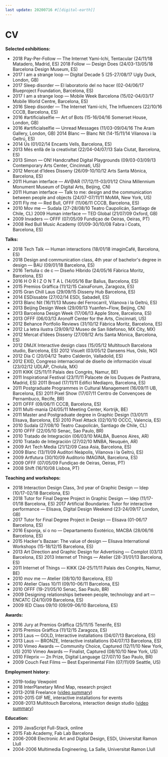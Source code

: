 ```yaml
---
last update: 20200716 #[[digital-earth]]
---
```

# CV

**Selected exhibitions:**
- 2018 Pay-Per-Follow — The Internet Yami-Ichi, Tentacular (24/11/18 Matadero, Madrid, ES) 2018 Follow — Design Does (24/03-13/05/18 Barcelona Design Museum, ES)
- 2017 I am a strange loop — Digital Decade 5 (25-27/08/17 Ugly Duck, London, GB)
- 2017 Sleep disorder — El laboratorio del no hacer (02-04/06/17 Blueproject Foundation,
Barcelona, ES)
- 2017 I am a strange loop — Mobile Week Barcelona (15/02-04/03/17 Mobile World Centre,
Barcelona, ES)
- 2016 Sleep disorder — The Internet Yami-ichi, The Influencers (22/10/16 CCCB, Barcelona,
ES)
- 2016 #artificialselfie — Art of Bots (15-16/04/16 Somerset House, London, GB)
- 2016 #artificialselfie — Unread Messages (11/03-09/04/16 The Aram Gallery, London, GB) 2014 Blanc — Blanc Nit (14-15/11/14 Vilanova i la Geltrú, ES)
- 2014 Ús (01/02/14 Encants Vells, Barcelona, ES)
- 2013 Més enllà de la creativitat (22/04-04/07/13 Sala Ciutat, Barcelona, ES)
- 2013 Simon — ON! Handcrafted Digital Playgrounds (09/03-03/09/13 Contemporary Arts
Center, Cincinnati, US)
- 2012 Mercat d’Idees Disseny (26/09-10/10/12 Arts Santa Mònica, Barcelona, ES)
- 2011 Human interface — AV@AR (17/12/11-03/01/12 China Millennium Monument Museum of
Digital Arts, Beijing, CN)
- 2011 Human interface — Talk to me: design and the communication between people and
objects (24/07-07/11/11 MoMA, New York, US)
- 2011 Fly me — Red Bull, OFFF (11/06/11 CCCB, Barcelona, ES)
- 2010 Mov me — Sudala (27-28/08/10 Teatro Caupolicán, Santiago de Chile, CL) 2009 Human interface — TED Global (21/07/09 Oxford, GB)
- 2009 Invaders — OFFF (07/05/09 Fundiçao de Oeiras, Oeiras, PT)
- 2008 Red Bull Music Academy (01/09-30/10/08 Fabra i Coats, Barcelona, ES)

**Talks:**
- 2018 Tech Talk — Human interactions (18/01/18 imaginCafé, Barcelona, ES)
- 2018 Design and communication class, 4th year of bachelor's degree in design — BAU
(09/01/18 Barcelona, ES)
- 2016 Tertulia c de c — Diseño Híbrido (24/05/16 Fàbrica Moritz, Barcelona, ES)
- 2016 H O R I Z O N T A L (14/05/16 Bar Balius, Barcelona, ES)
- 2015 Premios Gràffica (11/12/15 CaixaForum, Zaragoza, ES)
- 2015 Gran Chill Laus (29/09/15 Disseny Hub Barcelona, ES)
- 2014 ESDissabte (27/02/14 ESDi, Sabadell, ES)
- 2013 Blanc Nit (16/11/13 Museu del Ferrocarril, Vilanova i la Geltrú, ES)
- 2013 Beijing Design Week (29/09/13 Yuanfen~Flow, Beijing, CN)
- 2013 Barcelona Design Week (17/06/13 Apple Store, Barcelona, ES)
- 2013 OFFF (06/03/13 Aronoff Center for the Arts, Cincinnati, US)
- 2012 Behance Portfolio Reviews (31/10/12 Fàbrica Moritz, Barcelona, ES)
- 2012 La letra ilustra (29/09/12 Museo de San Ildefonso, MX City, MX)
- 2012 Mercat d’Idees Disseny (27/09/12 Arts Santa Mònica, Barcelona, ES)
- 2012 DMJX Interactive design class (15/05/12 Multitouch Barcelona studio, Barcelona, ES) 2012 Visuelt (03/05/12 Dansens Hus, Oslo, NO)
- 2012 Día C (20/04/12 Teatro Calderón, Valladolid, ES)
- 2012 EXID, Congreso internacional de diseño de información visual (23/02/12 UDLAP, Cholula, MX)
- 2011 KIKK (25/11/11 Palais des Congrès, Namur, BE)
- 2011 Inspirational Festival (23/11/11 Palacete de los Duques de Pastrana, Madrid, ES) 2011 Broad (17/11/11 Edifici Mediapro, Barcelona, ES)
- 2011 Postgraduate Programmes in Cultural Management (16/09/11 UB, Barcelona, ES) 2011 Pixel Show (17/07/11 Centro de Convençoes de Pernambuco, Recife, BR)
- 2011 OFFF (09/06/11 CCCB, Barcelona, ES)
- 2011 Multi-mania (24/05/11 Meeting Center, Kortrijk, BE)
- 2011 Master and Postgraduate degree in Graphic Design (13/01/11 Elisava, Barcelona, ES) 2010 Pixel Attack (02/10/10 OCCC, Valencia, ES)
- 2010 Sudala (27/08/10 Teatro Caupolicán, Santiago de Chile, CL)
- 2010 OFFF (22/05/10 Senac, Sao Paulo, BR)
- 2010 Tratado de Integración (06/03/10 MALBA, Buenos Aires, AR)
- 2010 Tratado de Integración (27/02/10 MNBA, Neuquén, AR)
- 2009 Art Tech Media (21/12/09 Casa Asia, Barcelona, ES)
- 2009 Blanc (13/11/09 Auditori Neàpolis, Vilanova i la Geltrú, ES)
- 2009 Artfutura (30/10/09 Auditorio IMAGINA, Barcelona, ES)
- 2009 OFFF (07/05/09 Fundiçao de Oeiras, Oeiras, PT)
- 2008 Shift (16/10/08 Lisboa, PT)

**Teaching and workshops:**
- 2018 Interaction Design Class, 3rd year of Graphic Design — Idep (10/17-02/18 Barcelona, ES)
- 2018 Tutor for Final Degree Project in Graphic Design — Idep (11/17-01/18 Barcelona, ES) 2017 Artificial Boundaries: Tutor for interactive performance — Elisava, Digital Design
Weekend (23-24/09/17 London, GB)
- 2017 Tutor for Final Degree Project in Design — Elisava (01-06/17 Barcelona, ES)
- 2016 Esponja, sí o no — Departamento Exotérico, MACBA (28/06/16 Barcelona, ES)
- 2015 Hacker's Bazaar: The value of design — Elisava International Workshops (15-18/12/15
Barcelona, ES)
- 2013 Art Direction and Graphic Design for Advertising — Complot (03/13 Barcelona, ES) 2013 Internet of Things — Atelier (28-31/01/13 Barcelona, ES)
- 2011 Internet of Things — KIKK (24-25/11/11 Palais des Congrès, Namur, BE)
- 2010 mov me — Atelier (08/10/10 Barcelona, ES)
- 2010 Atelier Class 10/11 (09/10-06/11 Barcelona, ES)
- 2010 OFFF (19-21/05/10 Senac, Sao Paulo, BR)
- 2009 Designing relationships between people, technology and art — ENCATC (24/10/09
Barcelona, ES)
- 2009 IED Class 09/10 (09/09-06/10 Barcelona, ES)

**Awards:**
- 2016 Jury at Premios Gràffica (25/11/15 Tenerife, ES)
- 2015 Premios Gràffica (11/12/15 Zaragoza, ES)
- 2013 Laus — GOLD, Interactive installations (04/07/13 Barcelona, ES)
- 2013 Laus — BRONZE, Interactive installations (04/07/13 Barcelona, ES)
- 2010 Vimeo Awards — Community Choice, Captured (12/11/10 New York, US) 2010 Vimeo Awards — Finalist, Captured (08/10/10 New York, US)
- 2010 Fileprix — 2n Prize, Digital Language (27/07/10 Sao Paulo, BR)
- 2009 Couch Fest Films — Best Experimental Film (07/11/09 Seattle, US)

**Employment history:**
- 2019-today Vewpoint
- 2018 InterPlanetary Mind Map, research project
- 2013-2018 Freelance ([video summary](https://www.youtube.com/watch?v=HDw3ZGR1gFw))
- 2010-2015 GIF ME, interactive installations for events
- 2008-2013 Multitouch Barcelona, interaction design studio ([video summary](https://www.youtube.com/watch?v=S13tjz6TKek))

**Education:**
- 2019 JavaScript Full-Stack, online
- 2015 Fab Academy, Fab Lab Barcelona
- 2006-2008 Electronic Art and Digital Design, ESDi, Universitat Ramon Llull
- 2004-2006 Multimedia Engineering, La Salle, Universitat Ramon Llull

